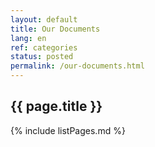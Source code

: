 ```yaml
---
layout: default
title: Our Documents
lang: en
ref: categories
status: posted
permalink: /our-documents.html
---
```


## {{ page.title }}

{% include listPages.md %}
